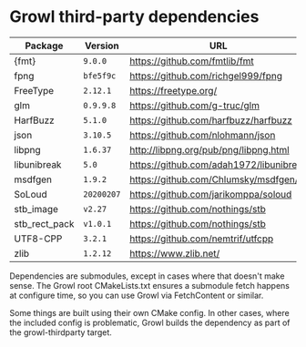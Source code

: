 # Growl third-party dependencies

| Package       | Version    | URL                                     |
|---------------|------------|-----------------------------------------|
| {fmt}         | `9.0.0`    | https://github.com/fmtlib/fmt           |
| fpng          | `bfe5f9c`  | https://github.com/richgel999/fpng      |
| FreeType      | `2.12.1`   | https://freetype.org/                   |
| glm           | `0.9.9.8`  | https://github.com/g-truc/glm           |
| HarfBuzz      | `5.1.0`    | https://github.com/harfbuzz/harfbuzz    |
| json          | `3.10.5`   | https://github.com/nlohmann/json        |
| libpng        | `1.6.37`   | http://libpng.org/pub/png/libpng.html   |
| libunibreak   | `5.0`      | https://github.com/adah1972/libunibreak |
| msdfgen       | `1.9.2`    | https://github.com/Chlumsky/msdfgen/    |
| SoLoud        | `20200207` | https://github.com/jarikomppa/soloud    |
| stb_image     | `v2.27`    | https://github.com/nothings/stb         |
| stb_rect_pack | `v1.0.1`   | https://github.com/nothings/stb         |
| UTF8-CPP      | `3.2.1`    | https://github.com/nemtrif/utfcpp       |
| zlib          | `1.2.12`   | https://www.zlib.net/                   |

Dependencies are submodules, except in cases where that doesn't make sense.
The Growl root CMakeLists.txt ensures a submodule fetch happens at configure
time, so you can use Growl via FetchContent or similar.

Some things are built using their own CMake config. In other cases, where the
included config is problematic, Growl builds the dependency as part of
the growl-thirdparty target.
